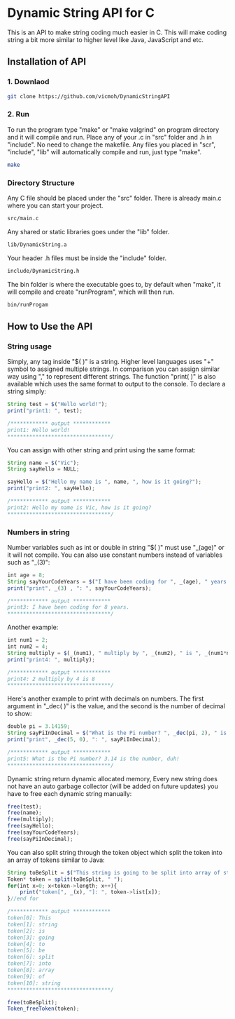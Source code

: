 # Dynamic String API for C

This is an API to make string coding much easier in C.
This will make coding string a bit more similar to higher level like Java, JavaScript and etc.

## Installation of API

### 1. Downlaod

```Bash
git clone https://github.com/vicmoh/DynamicStringAPI
```

### 2. Run

To run the program type "make" or "make valgrind" on program directory and it will compile and run.
Place any of your .c in "src" folder and .h in "include".
No need to change the makefile.
Any files you placed in "scr", "include", "lib" will automatically compile and run, just type "make".

```bash
make
```

### Directory Structure

Any C file should be placed under the "src" folder.
There is already main.c where you can start your project.

```Bash
src/main.c
```

Any shared or static libraries goes under the "lib" folder.

```Bash
lib/DynamicString.a
```

Your header .h files must be inside the "include" folder.

```Bash
include/DynamicString.h
```

The bin folder is where the executable goes to,
by default when "make", it will compile and create "runProgram",
which will then run.

```Bash
bin/runProgam
```

## How to Use the API

### String usage

Simply, any tag inside "$( )" is a string.
Higher level languages uses "+" symbol to assigned multiple strings.
In comparison you can assign similar way using "," to represent different strings.
The function "print( )" is also available which uses the same format to output to the console.
To declare a string simply:

```javascript
String test = $("Hello world!");
print("print1: ", test);

/************ output ************
print1: Hello world!
*********************************/
```

You can assign with other string and print using the same format:
```javascript
String name = $("Vic");
String sayHello = NULL;

sayHello = $("Hello my name is ", name, ", how is it going?");
print("print2: ", sayHello);

/************ output ************
print2: Hello my name is Vic, how is it going?
*********************************/
```
### Numbers in string

Number variables such as int or double in string "$( )" must use "\_(age)" or it will not compile.
You can also use constant numbers instead of variables such as "\_(3)":
```javascript
int age = 8;
String sayYourCodeYears = $("I have been coding for ", _(age), " years.");
print("print", _(3) , ": ", sayYourCodeYears); 

/************ output ************
print3: I have been coding for 8 years.
*********************************/
```

Another example:
```javascript
int num1 = 2;
int num2 = 4;
String multiply = $(_(num1), " multiply by ", _(num2), " is ", _(num1*num2));
print("print4: ", multiply);

/************ output ************
print4: 2 multiply by 4 is 8
*********************************/
```

Here's another example to print with decimals on numbers.
The first argument in "\_dec( )" is the value, and the second is the number of decimal to show:
```javascript
double pi = 3.14159;
String sayPiInDecimal = $("What is the Pi number? ", _dec(pi, 2), " is the number, duh!");
print("print", _dec(5, 0), ": ", sayPiInDecimal);

/************ output ************
print5: What is the Pi number? 3.14 is the number, duh!
*********************************/
```

Dynamic string return dynamic allocated memory,
Every new string does not have an auto garbage collector (will be added on future updates)
you have to free each dynamic string manually:
```javascript
free(test);
free(name);
free(multiply);
free(sayHello);
free(sayYourCodeYears);
free(sayPiInDecimal);
```

You can also split string through the token object
which split the token into an array of tokens similar to Java:
```javascript
String toBeSplit = $("This string is going to be split into array of string");
Token* token = split(toBeSplit, " ");
for(int x=0; x<token->length; x++){
    print("token[", _(x), "]: ", token->list[x]);
}//end for

/************ output ************
token[0]: This
token[1]: string
token[2]: is
token[3]: going
token[4]: to
token[5]: be
token[6]: split
token[7]: into
token[8]: array
token[9]: of
token[10]: string
*********************************/

free(toBeSplit);
Token_freeToken(token);
```
